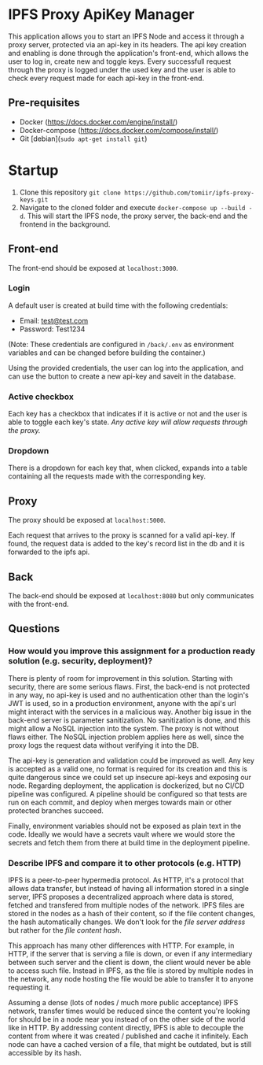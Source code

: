 # IPFS Proxy ApiKey Manager

This application allows you to start an IPFS Node and access it through a proxy server, protected via an api-key in its headers.
The api key creation and enabling is done through the application's front-end, which allows the user to log in, create new and toggle keys.
Every successfull request through the proxy is logged under the used key and the user is able to check every request made for each api-key in the front-end.
## Pre-requisites
- Docker (https://docs.docker.com/engine/install/)
- Docker-compose (https://docs.docker.com/compose/install/)
- Git [debian](`sudo apt-get install git`)
# Startup
1. Clone this repository `git clone https://github.com/tomiir/ipfs-proxy-keys.git`
2. Navigate to the cloned folder and execute `docker-compose up --build -d`. This will start the IPFS node, the proxy server, the back-end and the frontend in the background.  

## Front-end
The front-end should be exposed at `localhost:3000`.


### Login
A default user is created at build time with the following credentials:
- Email: test@test.com
- Password: Test1234


(Note: These credentials are configured in `/back/.env` as environment variables and can be changed before building the container.)


Using the provided credentials, the user can log into the application, and can use the button to create a new api-key and saveit in the database.

### Active checkbox
Each key has a checkbox that indicates if it is active or not and the user is able to toggle each key's state. *Any active key will allow requests through the proxy.*

### Dropdown
There is a dropdown for each key that, when clicked, expands into a table containing all the requests made with the corresponding key.


## Proxy
The proxy should be exposed at `localhost:5000`.

Each request that arrives to the proxy is scanned for a valid api-key. If found, the request data is added to the key's record list in the db and it is forwarded to the ipfs api. 


## Back
The back-end should be exposed at `localhost:8080` but only communicates with the front-end.



## Questions 
### How would you improve this assignment for a production ready solution (e.g. security, deployment)?

There is plenty of room for improvement in this solution. Starting with security, there are some serious flaws. First, the back-end is not protected in any way, no api-key is used and no authentication other than the login's JWT is used, so in a production environment, anyone with the api's url might interact with the services in a malicious way. Another big issue in the back-end server is parameter sanitization. No sanitization is done, and this might allow a NoSQL injection into the system. 
The proxy is not without flaws either. The NoSQL injection problem applies here as well, since the proxy logs the request data without verifying it into the DB. 

The api-key is generation and validation could be improved as well. Any key is accepted as a valid one, no format is required for its creation and this is quite dangerous since we could set up insecure api-keys and exposing our node. 
Regarding deployment, the application is dockerized, but no CI/CD pipeline was configured. A pipeline should be configured so that tests are run on each commit, and deploy when merges towards main or other protected branches succeed. 

Finally, environment variables should not be exposed as plain text in the code. Ideally we would have a secrets vault where we would store the secrets and fetch them from there at build time in the deployment pipeline.

### Describe IPFS and compare it to other protocols (e.g. HTTP)
IPFS is a peer-to-peer hypermedia protocol. As HTTP, it's a protocol that allows data transfer, but instead of having all information stored in a single server, IPFS proposes a decentralized approach where data is stored, fetched and transfered from multiple nodes of the network. IPFS files are stored in the nodes as a hash of their content, so if the file content changes, the hash automatically changes. We don't look for the _file server address_ but rather for the _file content hash_. 

This approach has many other differences with HTTP. For example, in HTTP, if the server that is serving a file is down, or even if any intermediary between such server and the client is down, the client would never be able to access such file. Instead in IPFS, as the file is stored by multiple nodes in the network, any node hosting the file would be able to transfer it to anyone requesting it. 

Assuming a dense (lots of nodes / much more public acceptance) IPFS network, transfer times would be reduced since the content you're looking for should be in a node near you instead of on the other side of the world like in HTTP. By addressing content directly, IPFS is able to decouple the content from where it was created / published and cache it infinitely. Each node can have a cached version of a file, that might be outdated, but is still accessible by its hash. 

